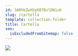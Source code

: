 ```yaml
---
id: 3ARhbZwXbyK07BzlDN1sK
slug: /cartella
template: collection-folder
title: Cartella
seo:
  isExcludedFromSitemap: false
---
```

![](https://res.cloudinary.com/knitkode/image/upload/v1616770273/gatsby-starter/pages/privacy-policy/logo--accentdark_obruqb.png)